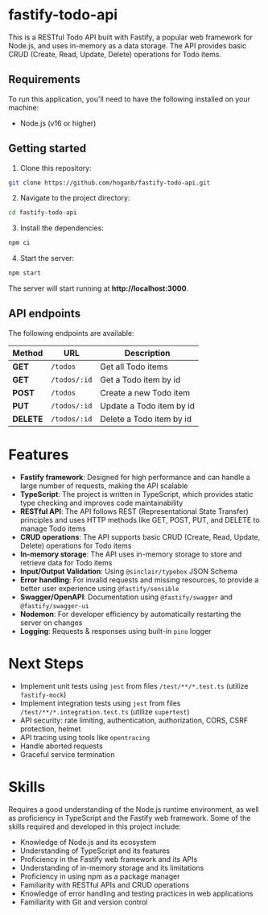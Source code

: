 # fastify-todo-api

This is a RESTful Todo API built with Fastify, a popular web framework for Node.js, and uses in-memory as a data storage. The API provides basic CRUD (Create, Read, Update, Delete) operations for Todo items.

## Requirements

To run this application, you'll need to have the following installed on your machine:

- Node.js (v16 or higher)

## Getting started

1. Clone this repository:

```bash
git clone https://github.com/hoganb/fastify-todo-api.git
```

2. Navigate to the project directory:

```bash
cd fastify-todo-api
```

3. Install the dependencies:

```bash
npm ci
```

4. Start the server:

```bash
npm start
```

The server will start running at **http://localhost:3000**.

## API endpoints

The following endpoints are available:

| Method     | URL          | Description              |
| ---------- | ------------ | ------------------------ |
| **GET**    | `/todos`     | Get all Todo items       |
| **GET**    | `/todos/:id` | Get a Todo item by id    |
| **POST**   | `/todos`     | Create a new Todo item   |
| **PUT**    | `/todos/:id` | Update a Todo item by id |
| **DELETE** | `/todos/:id` | Delete a Todo item by id |

# Features

- **Fastify framework**: Designed for high performance and can handle a large number of requests, making the API scalable
- **TypeScript**: The project is written in TypeScript, which provides static type checking and improves code maintainability
- **RESTful API**: The API follows REST (Representational State Transfer) principles and uses HTTP methods like GET, POST, PUT, and DELETE to manage Todo items
- **CRUD operations**: The API supports basic CRUD (Create, Read, Update, Delete) operations for Todo items
- **In-memory storage**: The API uses in-memory storage to store and retrieve data for Todo items
- **Input/Output Validation**: Using `@sinclair/typebox` JSON Schema
- **Error handling**: For invalid requests and missing resources, to provide a better user experience using `@fastify/sensible`
- **Swagger/OpenAPI**: Documentation using `@fastify/swagger` and `@fastify/swagger-ui`
- **Nodemon**: For developer efficiency by automatically restarting the server on changes
- **Logging**: Requests & responses using built-in `pino` logger

# Next Steps

- Implement unit tests using `jest` from files `/test/**/*.test.ts` (utilize `fastify-mock`)
- Implement integration tests using `jest` from files `/test/**/*.integration.test.ts` (utilize `supertest`)
- API security: rate limiting, authentication, authorization, CORS, CSRF protection, helmet
- API tracing using tools like `opentracing`
- Handle aborted requests
- Graceful service termination

# Skills

Requires a good understanding of the Node.js runtime environment, as well as proficiency in TypeScript and the Fastify web framework. Some of the skills required and developed in this project include:

- Knowledge of Node.js and its ecosystem
- Understanding of TypeScript and its features
- Proficiency in the Fastify web framework and its APIs
- Understanding of in-memory storage and its limitations
- Proficiency in using npm as a package manager
- Familiarity with RESTful APIs and CRUD operations
- Knowledge of error handling and testing practices in web applications
- Familiarity with Git and version control

